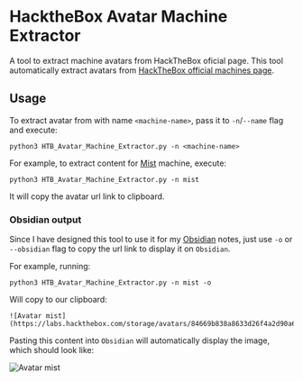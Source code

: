 # HacktheBox Avatar Machine Extractor

A tool to extract machine avatars from HackTheBox oficial page. This tool automatically extract avatars from [HackTheBox official machines page](https://www.hackthebox.com/machines/).

## Usage
To extract avatar from with name `<machine-name>`, pass it to `-n`/`--name` flag and execute:
```shell-session
python3 HTB_Avatar_Machine_Extractor.py -n <machine-name>
```

For example, to extract content for [Mist](https://www.hackthebox.com/machines/mist) machine, execute:
```shell-session
python3 HTB_Avatar_Machine_Extractor.py -n mist
```

It will copy the avatar url link to clipboard.

### Obsidian output
Since I have designed this tool to use it for my [Obsidian](https://obsidian.md/) notes, just use `-o` or `--obsidian` flag to copy the url link to display it on `Obsidian`.

For example, running:
```shell-session
python3 HTB_Avatar_Machine_Extractor.py -n mist -o
```
Will copy to our clipboard:
```
![Avatar mist](https://labs.hackthebox.com/storage/avatars/84669b838a8633d26f4a2d90a6069f7e.png)
```
Pasting this content into `Obsidian` will automatically display the image, which should look like:

![Avatar mist](https://labs.hackthebox.com/storage/avatars/84669b838a8633d26f4a2d90a6069f7e.png)
